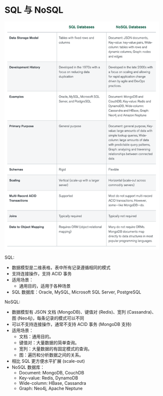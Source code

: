 # SQL 与 NoSQL

![](assets/SQL_NoSQL_difference.png)

SQL:

- 数据模型是二维表格，表中所有记录遵循相同的模式
- 支持连接操作，支持 ACID 事务
- 适用场景：
  - 通用目的，适用于各种场景
- SQL 数据库：Oracle, MySQL, Microsoft SQL Server, PostgreSQL

NoSQL:

- 数据模型有 JSON 文档 (MongoDB)、键值对 (Redis)、宽列 (Cassandra)、图 (Neo4j)，每条记录的模式可以不同
- 可以不支持连接操作，通常不支持 ACID 事务 (MongoDB 支持)
- 适用场景：
  - 文档：通用目的。
  - 键值对：大量数据的简单查询。
  - 宽列：大量数据的有固定模式的查询。
  - 图：遍历和分析数据之间的关系。
- 相比 SQL 更方便水平扩展 (scale-out)
- NoSQL 数据库：
  - Document: MongoDB, CouchDB
  - Key-value: Redis, DynamoDB
  - Wide-column: HBase, Cassandra
  - Graph: Neo4j, Apache Neptune
